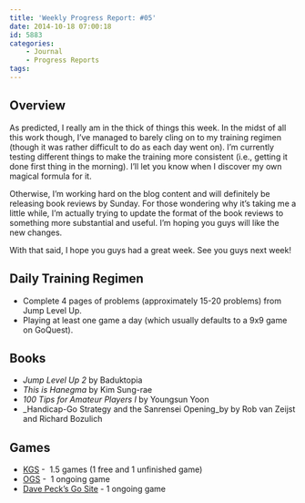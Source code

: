 ```yaml
---
title: 'Weekly Progress Report: #05'
date: 2014-10-18 07:00:18
id: 5883
categories:
	- Journal
	- Progress Reports
tags:
---
```


## Overview

As predicted, I really am in the thick of things this week. In the midst of all this work though, I’ve managed to barely cling on to my training regimen (though it was rather difficult to do as each day went on). I’m currently testing different things to make the training more consistent (i.e., getting it done first thing in the morning). I’ll let you know when I discover my own magical formula for it.

Otherwise, I’m working hard on the blog content and will definitely be releasing book reviews by Sunday. For those wondering why it’s taking me a little while, I’m actually trying to update the format of the book reviews to something more substantial and useful. I’m hoping you guys will like the new changes.

With that said, I hope you guys had a great week. See you guys next week!

## Daily Training Regimen

*   Complete 4 pages of problems (approximately 15-20 problems) from Jump Level Up.
*   Playing at least one game a day (which usually defaults to a 9x9 game on GoQuest).

## Books

*   _Jump Level Up 2_ by Baduktopia
*   _This is Hanegma_ by Kim Sung-rae
*   _100 Tips for Amateur Players I_ by Youngsun Yoon
*   _Handicap-Go Strategy and the Sanrensei Opening_by by Rob van Zeijst and Richard Bozulich

## Games

*   [KGS](http://www.gokgs.com "KGS Website") -  1.5 games (1 free and 1 unfinished game)
*   [OGS](http://www.online-go.com "Online Go Server") -  1 ongoing game
*   [Dave Peck’s Go Site](http://go.davepeck.org/ "Dave Peck’s Go Site") - 1 ongoing game